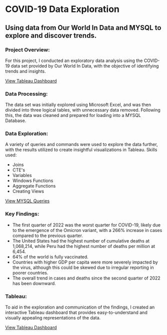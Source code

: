 # COVID-19 Data Exploration
## Using data from Our World In Data and MYSQL to explore and discover trends.

### Project Overview:
For this project, I conducted an exploratory data analysis using the COVID-19 data set provided by Our World In Data, with the objective of identifying trends and insights.

[View Tableau Dashboard](https://tabsoft.co/3Fiuh8w)


### Data Processing:
The data set was initially explored using Microsoft Excel, and was then divided into three logical tables, with unnecessary data removed. Following this, the data was cleaned and prepared for loading into a MYSQL Database. 

### Data Exploration:
A variety of queries and commands were used to explore the data further, with the results utilized to create insightful visualizations in Tableau. 
Skills used: 
- Joins
- CTE's 
- Variables 
- Windows Functions
- Aggregate Functions 
- Creating Views

[View MYSQL Queries](https://github.com/Scombes/COVID_data_exploration/blob/main/data_exploration.sql)


### Key Findings:
- The first quarter of 2022 was the worst quarter for COVID-19, likely due to the emergence of the Omicron variant, with a 266% increase in cases compared to the previous quarter. 
- The United States had the highest number of cumulative deaths at 1,068,214, while Peru had the highest number of deaths per million at 6,454. 
- 64% of the world is fully vaccinated.
- Countries with higher GDP per capita were more severely impacted by the virus, although this could be skewed due to irregular reporting in poorer countries. 
- The overall trend in cases and deaths since the second quarter of 2022 has been downward.


### Tableau:
To aid in the exploration and communication of the findings, I created an interactive Tableau dashboard that provides easy-to-understand and visually appealing representations of the data.

[View Tableau Dashboard](https://tabsoft.co/3Fiuh8w)
